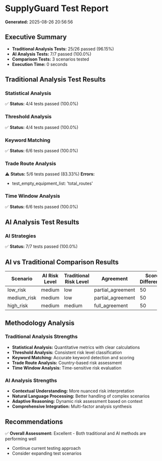 # SupplyGuard Test Report
**Generated:** 2025-08-26 20:56:56

## Executive Summary
- **Traditional Analysis Tests:** 25/26 passed (96.15%)
- **AI Analysis Tests:** 7/7 passed (100.0%)
- **Comparison Tests:** 3 scenarios tested
- **Execution Time:** 0 seconds

## Traditional Analysis Test Results
### Statistical Analysis
✅ **Status:** 4/4 tests passed (100.0%)

### Threshold Analysis
✅ **Status:** 4/4 tests passed (100.0%)

### Keyword Matching
✅ **Status:** 6/6 tests passed (100.0%)

### Trade Route Analysis
⚠️ **Status:** 5/6 tests passed (83.33%)
**Errors:**
- test_empty_equipment_list: 'total_routes'

### Time Window Analysis
✅ **Status:** 6/6 tests passed (100.0%)

## AI Analysis Test Results
### AI Strategies
✅ **Status:** 7/7 tests passed (100.0%)

## AI vs Traditional Comparison Results
| Scenario | AI Risk Level | Traditional Risk Level | Agreement | Score Difference |
|----------|---------------|------------------------|-----------|------------------|
| low_risk | medium | low | partial_agreement | 50 |
| medium_risk | medium | low | partial_agreement | 50 |
| high_risk | medium | medium | full_agreement | 50 |

## Methodology Analysis
### Traditional Analysis Strengths
- **Statistical Analysis:** Quantitative metrics with clear calculations
- **Threshold Analysis:** Consistent risk level classification
- **Keyword Matching:** Accurate keyword detection and scoring
- **Trade Route Analysis:** Country-based risk assessment
- **Time Window Analysis:** Time-sensitive risk evaluation

### AI Analysis Strengths
- **Contextual Understanding:** More nuanced risk interpretation
- **Natural Language Processing:** Better handling of complex scenarios
- **Adaptive Reasoning:** Dynamic risk assessment based on context
- **Comprehensive Integration:** Multi-factor analysis synthesis

## Recommendations
✅ **Overall Assessment:** Excellent - Both traditional and AI methods are performing well
- Continue current testing approach
- Consider expanding test scenarios